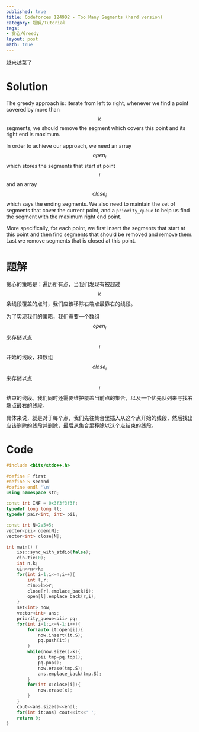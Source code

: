 ```yaml
---
published: true
title: Codeforces 1249D2 - Too Many Segments (hard version)
category: 题解/Tutorial
tags: 
- 贪心/Greedy
layout: post
math: true
---
```

越来越菜了
<!-- more -->
# Solution

The greedy approach is: iterate from left to right, whenever we find a point covered by more than $$k$$ segments, we should remove the segment which covers this point and its right end is maximum.

In order to achieve our approach, we need an array $$open_i$$ which stores the segments that start at point $$i$$ and an array $$close_i$$ which says the ending segments. We also need to maintain the set of segments that cover the current point, and a `priority_queue` to help us find the segment with the maximum right end point.

More specifically, for each point, we first insert the segments that start at this point and then find segments that should be removed and remove them. Last we remove segments that is closed at this point.

# 题解

贪心的策略是：遍历所有点，当我们发现有被超过$$k$$条线段覆盖的点时，我们应该移除右端点最靠右的线段。

为了实现我们的策略，我们需要一个数组$$open_i$$ 来存储以点$$i$$开始的线段，和数组$$close_i$$来存储以点$$i$$结束的线段。我们同时还需要维护覆盖当前点的集合，以及一个优先队列来寻找右端点最右的线段。

具体来说，就是对于每个点，我们先往集合里插入从这个点开始的线段，然后找出应该删除的线段并删除，最后从集合里移除以这个点结束的线段。

# Code
```cpp
#include <bits/stdc++.h>

#define F first
#define S second
#define endl '\n'
using namespace std;

const int INF = 0x3f3f3f3f;
typedef long long ll;
typedef pair<int, int> pii;

const int N=2e5+5;
vector<pii> open[N];
vector<int> close[N];

int main() {
    ios::sync_with_stdio(false);
    cin.tie(0);
    int n,k;
    cin>>n>>k;
    for(int i=1;i<=n;i++){
        int l,r;
        cin>>l>>r;
        close[r].emplace_back(i);
        open[l].emplace_back(r,i);
    }
    set<int> now;
    vector<int> ans;
    priority_queue<pii> pq;
    for(int i=1;i<=N-1;i++){
        for(auto it:open[i]){
            now.insert(it.S);
            pq.push(it);
        }
        while(now.size()>k){
            pii tmp=pq.top();
            pq.pop();
            now.erase(tmp.S);
            ans.emplace_back(tmp.S);
        }
        for(int x:close[i]){
            now.erase(x);
        }
    }
    cout<<ans.size()<<endl;
    for(int it:ans) cout<<it<<' ';
    return 0;
}
```